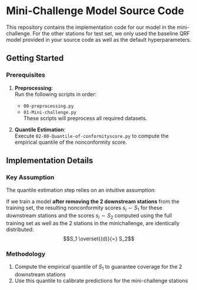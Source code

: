 # Mini-Challenge Model Source Code

This repository contains the implementation code for our model in the mini-challenge. For the other stations for test set, we only used the baseline QRF model provided in your source code as well as the default hyperparameters.

## Getting Started

### Prerequisites
1. **Preprocessing**:  
   Run the following scripts in order:
   - `00-preprocessing.py`
   - `01-Mini-challenge.py`  
   These scripts will preprocess all required datasets.

2. **Quantile Estimation**:  
   Execute `02-00-Quantile-of-conformityscore.py` to compute the empirical quantile of the nonconformity score.  

## Implementation Details

### Key Assumption
The quantile estimation step relies on an intuitive assumption:

If we train a model **after removing the 2 downstream stations** from the training set,  the resulting nonconformity scores $s_i \sim S_1$ for these downstream stations  and the scores $s_i \sim S_2$ computed using the full training set as well as the 2 stations in the minichallenge, are identically distributed:  
$$S_1 \overset{(d)}{=} S_2$$


### Methodology
1. Compute the empirical quantile of $S_1$ to guarantee coverage for the 2 downstream stations
2. Use this quantile to calibrate predictions for the mini-challenge stations

